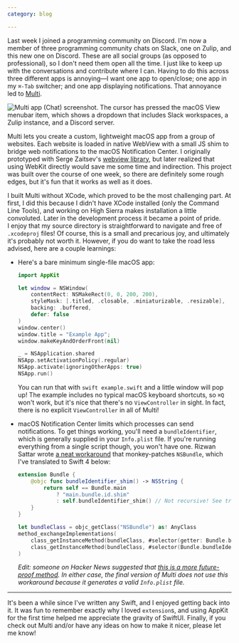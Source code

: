 ```yaml
---
category: blog

---
```


Last week I joined a programming community on Discord.
I'm now a member of three programming community chats on Slack, one on Zulip, and this new one on Discord.
These are all social groups (as opposed to professional), so I don't need them open all the time.
I just like to keep up with the conversations and contribute where I can.
Having to do this across three different apps is annoying—I want one app to open/close; one app in my `⌘-Tab` switcher; and one app displaying notifications.
That annoyance led to <a href="https://github.com/kofigumbs/multi">Multi</a>.

<img src="/images/multi.png" alt="Multi app (Chat) screenshot. The cursor has pressed the macOS View menubar item, which shows a dropdown that includes Slack workspaces, a Zulip instance, and a Discord server.">

Multi lets you create a custom, lightweight macOS app from a group of websites.
Each website is loaded in native WebView with a small JS shim to bridge web notifications to the macOS Notification Center.
I originally prototyped with Serge Zaitsev's <a href="https://github.com/zserge/webview/">webview library</a>, but later realized that using WebKit directly would save me some time and indirection.
This project was built over the course of one week, so there are definitely some rough edges, but it's fun that it works as well as it does.

<p id="approach">
I built Multi without XCode, which proved to be the most challenging part.
At first, I did this because I didn't have XCode installed (only the Command Line Tools), and working on High Sierra makes installation a little convoluted.
Later in the development process it became a point of pride.
I enjoy that my source directory is straightforward to navigate and free of <code>.xcodeproj</code> files!
Of course, this is a small and precarious joy, and ultimately it's probably not worth it.
However, if you do want to take the road less advised, here are a couple learnings:
</p>

- Here's a bare minimum single-file macOS app:
  ```swift
  import AppKit

  let window = NSWindow(
      contentRect: NSMakeRect(0, 0, 200, 200),
      styleMask: [.titled, .closable, .miniaturizable, .resizable],
      backing: .buffered,
      defer: false
  )
  window.center()
  window.title = "Example App";
  window.makeKeyAndOrderFront(nil)

  _ = NSApplication.shared
  NSApp.setActivationPolicy(.regular)
  NSApp.activate(ignoringOtherApps: true)
  NSApp.run()
  ```
  You can run that with `swift example.swift` and a little window will pop up!
  The example includes no typical macOS keyboard shortcuts, so `⌘Q` won't work, but it's nice that there's no `ViewController` in sight.
  In fact, there is no explicit `ViewController` in all of Multi!

- macOS Notification Center limits which processes can send notifications.
  To get things working, you'll need a `bundleIdentifier`, which is generally supplied in your `Info.plist` file.
  If you're running everything from a single script though, you won't have one.
  Rizwan Sattar wrote <a href="https://gist.github.com/rsattar/ed74982428003db8e875">a neat workaround</a> that monkey-patches `NSBundle`, which I've translated to Swift 4 below:
  ```swift
  extension Bundle {	
      @objc func bundleIdentifier_shim() -> NSString {	
          return self == Bundle.main	
              ? "main.bundle.id.shim"	
              : self.bundleIdentifier_shim() // Not recursive! See transformation below	
      }	
  }

  let bundleClass = objc_getClass("NSBundle") as! AnyClass
  method_exchangeImplementations(
      class_getInstanceMethod(bundleClass, #selector(getter: Bundle.bundleIdentifier))!,
      class_getInstanceMethod(bundleClass, #selector(Bundle.bundleIdentifier_shim))!
  )
  ```
  _Edit: someone on Hacker News suggested that [this is a more future-proof method](https://github.com/saagarjha/DetailsViewer/blob/master/DetailsViewer/Swizzler.swift).
  In either case, the final version of Multi does not use this workaround because it generates a valid `Info.plist` file._

---

It's been a while since I've written any Swift, and I enjoyed getting back into it.
It was fun to remember exactly why I loved `extension`s, and using AppKit for the first time helped me appreciate the gravity of SwiftUI.
Finally, if you check out Multi and/or have any ideas on how to make it nicer, please let me know!
